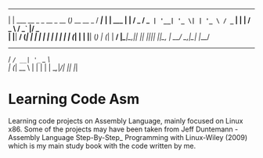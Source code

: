  _                          _                ____          _      
| |    ___  __ _ _ __ _ __ (_)_ __   __ _   / ___|___   __| | ___ 
| |   / _ \/ _` | '__| '_ \| | '_ \ / _` | | |   / _ \ / _` |/ _ \
| |__|  __/ (_| | |  | | | | | | | | (_| | | |__| (_) | (_| |  __/
|_____\___|\__,_|_|  |_| |_|_|_| |_|\__, |  \____\___/ \__,_|\___|
                                    |___/                         
                      
  __ _ ___ _ __ ___   
 / _` / __| '_ ` _ \  
| (_| \__ \ | | | | | 
 \__,_|___/_| |_| |_| 
                      

# Learning Code Asm

Learning code projects on Assembly Language, mainly focused on Linux x86.
Some of the projects may have been taken from Jeff Duntemann - Assembly Language Step-By-Step_ Programming with Linux-Wiley (2009) which is my main study book with the code written by me.

